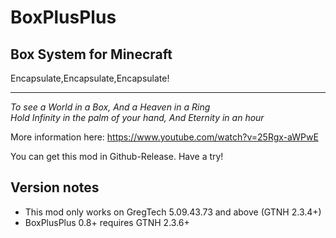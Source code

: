 # BoxPlusPlus
## Box System for Minecraft  
Encapsulate,Encapsulate,Encapsulate!  
***
*To see a World in a Box, And a Heaven in a Ring*  
*Hold Infinity in the palm of your hand, And Eternity in an hour* 

More information here: https://www.youtube.com/watch?v=25Rgx-aWPwE 

You can get this mod in Github-Release. Have a try!
## **Version notes**
- This mod only works on GregTech 5.09.43.73 and above (GTNH 2.3.4+)
- BoxPlusPlus 0.8+ requires GTNH 2.3.6+

